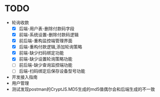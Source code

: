 # TODO

- 轮询收款
    - [x] 后端-用户表-删除付款码字段
    - [x] 前端-系统设置-删除付款码逻辑
    - [x] 前后端-重构监控端管理界面
    - [x] 后端-重构付款逻辑,添加轮询策略
    - [x] 前端-缺少扫码绑定功能
    - [x] 前端-缺少设置轮询策略功能
    - [ ] 前后端-缺少查询监控端功能
    - [ ] 后端-扫码绑定后保存设备型号功能
- 开发接入指南
- 用户管理
- 测试发现postman的CryptJS.MD5生成的md5值偶尔会和后端生成的不一致
